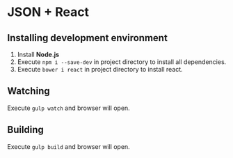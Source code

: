 # JSON + React #

## Installing development environment ##
1. Install **Node.js**
2. Execute `npm i --save-dev` in project directory to install all dependencies.
3. Execute `bower i react` in project directory to install react.

## Watching ##
Execute `gulp watch` and browser will open.

## Building ##
Execute `gulp build` and browser will open.